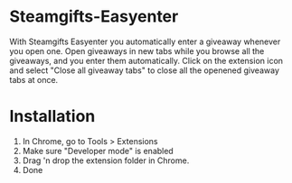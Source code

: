 Steamgifts-Easyenter
===================
With Steamgifts Easyenter you automatically enter a giveaway whenever you open one. Open giveaways in new tabs while you browse all the giveaways, and you enter them automatically. Click on the extension icon and select "Close all giveaway tabs" to close all the openened giveaway tabs at once.

Installation
============
1. In Chrome, go to Tools > Extensions 
2. Make sure "Developer mode" is enabled
3. Drag 'n drop the extension folder in Chrome.
4. Done
